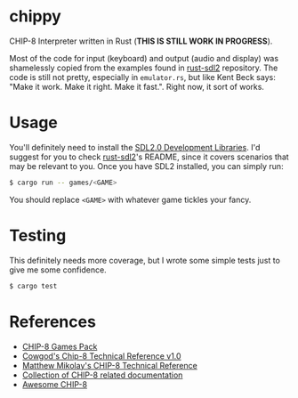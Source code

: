 # chippy

CHIP-8 Interpreter written in Rust (**THIS IS STILL WORK IN PROGRESS**).

Most of the code for input (keyboard) and output (audio and display) was shamelessly copied from the examples found in [rust-sdl2](https://github.com/Rust-SDL2/rust-sdl2) repository. The code is still not pretty, especially in `emulator.rs`, but like Kent Beck says: "Make it work. Make it right. Make it fast.". Right now, it sort of works.

# Usage

You'll definitely need to install the [SDL2.0 Development Libraries](https://www.libsdl.org/). I'd suggest for you to check [rust-sdl2](https://github.com/Rust-SDL2/rust-sdl2)'s README, since it covers scenarios that may be relevant to you. Once you have SDL2 installed, you can simply run:

```bash
$ cargo run -- games/<GAME>
```

You should replace `<GAME>` with whatever game tickles your fancy.

# Testing

This definitely needs more coverage, but I wrote some simple tests just to give me some confidence.

```bash
$ cargo test
```

# References
- [CHIP-8 Games Pack](https://www.zophar.net/pdroms/chip8/chip-8-games-pack.html)
- [Cowgod's Chip-8 Technical Reference v1.0](http://devernay.free.fr/hacks/chip8/C8TECH10.HTM)
- [Matthew Mikolay's CHIP-8 Technical Reference](https://github.com/mattmikolay/chip-8/wiki/CHIP%E2%80%908-Technical-Reference)
- [Collection of CHIP-8 related documentation](https://github.com/trapexit/chip-8_documentation)
- [Awesome CHIP-8](https://chip-8.github.io/links/)
